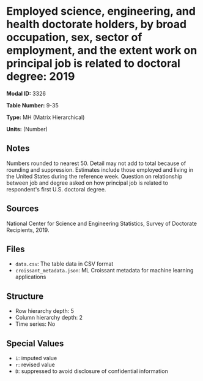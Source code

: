 # Employed science, engineering, and health doctorate holders, by broad occupation, sex, sector of employment, and the extent work on principal job is related to doctoral degree: 2019

**Modal ID:** 3326

**Table Number:** 9-35

**Type:** MH (Matrix Hierarchical)

**Units:** (Number)

## Notes

Numbers rounded to nearest 50. Detail may not add to total because of rounding and suppression. Estimates include those employed and living in the United States during the reference week. Question on relationship between job and degree asked on how principal job is related to respondent's first U.S. doctoral degree.

## Sources

National Center for Science and Engineering Statistics, Survey of Doctorate Recipients, 2019.

## Files

- `data.csv`: The table data in CSV format
- `croissant_metadata.json`: ML Croissant metadata for machine learning applications

## Structure

- Row hierarchy depth: 5
- Column hierarchy depth: 2
- Time series: No

## Special Values

- `i`: imputed value
- `r`: revised value
- `D`: suppressed to avoid disclosure of confidential information
